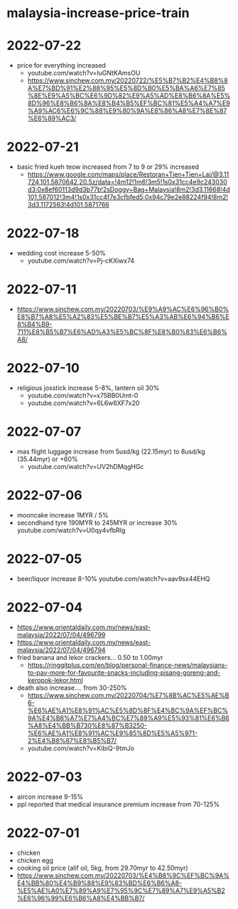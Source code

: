 # malaysia-increase-price-train


# 2022-07-22
* price for everything increased
  * youtube.com/watch?v=IuGNtKAmsOU
  * https://www.sinchew.com.my/20220722/%E5%B7%B2%E4%B8%8A%E7%BD%91%E2%88%95%E5%8D%B0%E5%BA%A6%E7%85%8E%E9%A5%BC%E6%9D%82%E9%A5%AD%E8%B6%8A%E5%8D%96%E8%B6%8A%E8%B4%B5%EF%BC%81%E5%A4%A7%E9%A9%AC6%E6%9C%88%E9%80%9A%E8%86%A8%E7%8E%87%E6%89%AC3/

# 2022-07-21
* basic fried kueh teow increased from 7 to 9 or 29% increased
  * https://www.google.com/maps/place/Restoran+Tien+Tien+Lai/@3.11724,101.5870642,20.5z/data=!4m12!1m6!3m5!1s0x31cc4e9c243030d3:0x8ef60113d9d3b77b!2sDoggy+Bag+Malaysia!8m2!3d3.11668!4d101.587012!3m4!1s0x31cc4f7e3cfbfed5:0x94c79e2e88224f94!8m2!3d3.1172563!4d101.5871766

# 2022-07-18
* wedding cost increase 5-50%
  * youtube.com/watch?v=Pj-cKXiwx74

# 2022-07-11
* https://www.sinchew.com.my/20220703/%E9%A9%AC%E6%96%B0%E8%B7%A8%E5%A2%83%E5%BE%B7%E5%A3%AB%E6%94%B6%E8%B4%B9-711%E8%B5%B7%E6%AD%A3%E5%BC%8F%E8%B0%83%E6%B6%A8/

# 2022-07-10
* religious josstick increase 5-8%, lantern oil 30%
  * youtube.com/watch?v=x75BB0Umt-0
  * youtube.com/watch?v=6L6w6XF7x20


# 2022-07-07
* mas flight luggage increase from 5usd/kg (22.15myr) to 8usd/kg (35.44myr) or +60%
  * youtube.com/watch?v=UV2hDMqgHGc


# 2022-07-06
* mooncake increase 1MYR / 5%
* secondhand tyre 190MYR to 245MYR or increase 30%
  youtube.com/watch?v=U0qy4vfbRIg


# 2022-07-05
* beer/liquor increase 8-10%  youtube.com/watch?v=aav9sx44EHQ


# 2022-07-04
* https://www.orientaldaily.com.my/news/east-malaysia/2022/07/04/496799
* https://www.orientaldaily.com.my/news/east-malaysia/2022/07/04/496794
* fried banana and lekor crackers... 0.50 to 1.00myr 
  *  https://ringgitplus.com/en/blog/personal-finance-news/malaysians-to-pay-more-for-favourite-snacks-including-pisang-goreng-and-keropok-lekor.html
* death also increase.... from 30-250%
  * https://www.sinchew.com.my/20220704/%E7%8B%AC%E5%AE%B6-%E6%AE%A1%E8%91%AC%E5%8D%8F%E4%BC%9A%EF%BC%9A%E4%B8%A7%E7%A4%BC%E7%89%A9%E5%93%81%E6%B6%A8%E4%BB%B730%E8%87%B3250-%E6%AE%A1%E8%91%AC%E9%85%8D%E5%A5%971-2%E4%B8%87%E8%B5%B7/
  * youtube.com/watch?v=KibiQ-9tmJo

# 2022-07-03
* aircon increase 9-15%
* ppl reported that medical insurance premium increase from 70-125%

# 2022-07-01
* chicken
* chicken egg
* cooking oil price (alif oil, 5kg, from 29.70myr to 42.50myr)
* https://www.sinchew.com.my/20220703/%E4%B8%9C%EF%BC%9A%E4%BB%80%E4%B9%88%E9%83%BD%E6%B6%A8-%E5%AE%A0%E7%89%A9%E7%95%9C%E7%89%A7%E9%A5%B2%E6%96%99%E6%B6%A8%E4%BB%B7/

